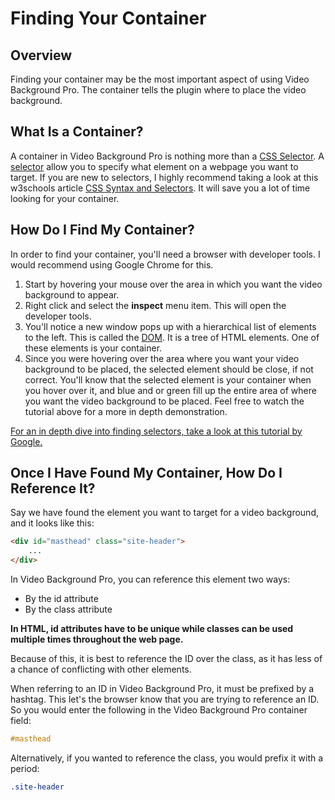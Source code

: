 # Finding Your Container

## Overview

Finding your container may be the most important aspect of using Video Background Pro. The container tells the plugin where to place the video background.

## What Is a Container?

A container in Video Background Pro is nothing more than a [CSS Selector](https://www.w3schools.com/cssref/css_selectors.asp). A [selector](https://www.w3schools.com/cssref/css_selectors.asp) allow you to specify what element on a webpage you want to target. If you are new to selectors, I highly recommend taking a look at this w3schools article [CSS Syntax and Selectors](https://www.w3schools.com/css/css_syntax.asp). It will save you a lot of time looking for your container.

## How Do I Find My Container?

In order to find your container, you'll need a browser with developer tools. I would recommend using Google Chrome for this.

1. Start by hovering your mouse over the area in which you want the video background to appear.
2. Right click and select the **inspect** menu item. This will open the developer tools.
3. You'll notice a new window pops up with a hierarchical list of elements to the left. This is called the [DOM](https://www.w3schools.com/js/js_htmldom.asp). It is a tree of HTML elements. One of these elements is your container.
4. Since you were hovering over the area where you want your video background to be placed, the selected element should be close, if not correct. You'll know that the selected element is your container when you hover over it, and blue and or green fill up the entire area of where you want the video background to be placed. Feel free to watch the tutorial above for a more in depth demonstration.

[For an in depth dive into finding selectors, take a look at this tutorial by Google.](https://developers.google.com/web/tools/chrome-devtools/dom/)


## Once I Have Found My Container, How Do I Reference It?

Say we have found the element you want to target for a video background, and it looks like this:

```html
<div id="masthead" class="site-header">
    ...
</div>
```

In Video Background Pro, you can reference this element two ways:

* By the id attribute
* By the class attribute

**In HTML, id attributes have to be unique while classes can be used multiple times throughout the web page.**

Because of this, it is best to reference the ID over the class, as it has less of a chance of conflicting with other elements.

When referring to an ID in Video Background Pro, it must be prefixed by a hashtag. This let's the browser know that you are trying to reference an ID. So you would enter the following in the Video Background Pro container field:

```css
#masthead
```

Alternatively, if you wanted to reference the class, you would prefix it with a period:

```css
.site-header
```

